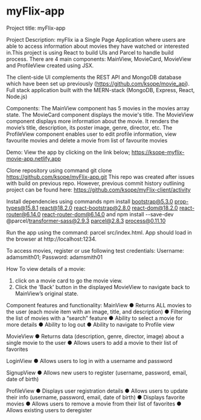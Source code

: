 # myFlix-app

Project title: myFlix-app

Project Description:
myFlix ia a Single Page Application where users are able to access information about movies they have watched or interested in.This project is using React to build UIs and Parcel to handle build process. There are 4 main components: MainView, MovieCard, MovieView and ProfileView created using JSX.

The client-side UI complements the REST API and MongoDB database which have been set up previously (https://github.com/ksope/movie_api). Full stack application built with the MERN-stack (MongoDB, Express, React, Node.js)

Components:
The MainView component has 5 movies in the movies array state.
The MovieCard component displays the movie's title.
The MovieView component displays more information about the movie. It renders the movie’s title, description, its poster image, genre, director, etc.
The ProfileView component enables user to edit profile information, view favourite movies and delete a movie from list of favourite movies

Demo:
View the app by clicking on the link below;
https://ksope-myflix-movie-app.netlify.app

Clone repository using command git clone https://github.com/ksope/myFlix-app.git
This repo was created after issues with build on previous repo. However, previous commit history outlining project can be found here: https://github.com/ksope/myFlix-client/activity

Install dependencies using commands npm install bootstrap@5.3.0 prop-types@15.8.1 react@18.2.0 react-bootstrap@2.8.0 react-dom@18.2.0 react-router@6.14.0 react-router-dom@6.14.0 and npm install --save-dev @parcel/transformer-sass@2.9.3 parcel@2.8.3 process@0.11.10

Run the app using the command: parcel src/index.html. App should load in the browser at http://localhost:1234.

To access movies, register or use following test credentials: Username: adamsmith01; Password: adamsmith01

How To view details of a movie:

1. click on a movie card to go the movie view.
2. Click the 'Back' button in the displayed MovieView to navigate back to MainView’s original state.

Component features and functionality:
MainView
● Returns ALL movies to the user (each movie item with an image, title, and description)
● Filtering the list of movies with a “search” feature
● Ability to select a movie for more details
● Ability to log out
● Ability to navigate to Profile view

MovieView
● Returns data (description, genre, director, image) about a single movie to the user
● Allows users to add a movie to their list of favorites

LoginView
● Allows users to log in with a username and password

SignupView
● Allows new users to register (username, password, email, date of birth)

ProfileView
● Displays user registration details
● Allows users to update their info (username, password, email, date of birth)
● Displays favorite movies
● Allows users to remove a movie from their list of favorites
● Allows existing users to deregister
